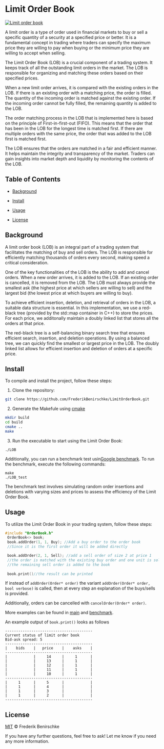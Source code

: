 # Limit Order Book

[![Limit order book](https://img.shields.io/badge/readme%20style-standard-brightgreen.svg?style=flat-square)](https://github.com/FrederikBenirschke/LimitOrderBook)


A limit order is a type of order used in financial markets to buy or sell a specific quantity of a security at a specified price or better. It is a fundamental concept in trading where traders can specify the maximum price they are willing to pay when buying or the minimum price they are willing to accept when selling.

The Limit Order Book (LOB) is a crucial component of a trading system. It keeps track of all the outstanding limit orders in the market. The LOB is responsible for organizing and matching these orders based on their specified prices.

When a new limit order arrives, it is compared with the existing orders in the LOB. If there is an existing order with a matching price, the order is filled. The quantity of the incoming order is matched against the existing order. If the incoming order cannot be fully filled, the remaining quantity is added to the LOB.

The order matching process in the LOB  that is implemented here is based on the principle of First-in-first-out (FIFO). This means that the order that has been in the LOB for the longest time is matched first. If there are multiple orders with the same price, the order that was added to the LOB first is matched first.

The LOB ensures that the orders are matched in a fair and efficient manner. It helps maintain the integrity and transparency of the market. Traders can gain insights into market depth and liquidity by monitoring the contents of the LOB.

## Table of Contents

- [Background](#background)
- [Install](#install)
- [Usage](#usage)

- [License](#license)

## Background
A limit order book (LOB) is an integral part of a trading system that facilitates the matching of buy and sell orders. The LOB is responsible for efficiently matching thousands of orders every second, making speed a critical consideration. 

One of the key functionalities of the LOB is the ability to add and cancel orders. When a new order arrives, it is added to the LOB. If an existing order is cancelled, it is removed from the LOB. The LOB must always provide the smallest ask (the highest price at which sellers are willing to sell) and the largest bid (the lowest price at which buyers are willing to buy).

To achieve efficient insertion, deletion, and retrieval of orders in the LOB, a suitable data structure is essential. In this implementation, we use a red-black tree (provided by the std::map container in C++) to store the prices. For each price, we additonally maintain a doubly linked list that stores all the orders at that price.

The red-black tree is a self-balancing binary search tree that ensures efficient search, insertion, and deletion operations. By using a balanced tree, we can quickly find the smallest or largest price in the LOB. The doubly linked list allows for efficient insertion and deletion of orders at a specific price.



## Install

To compile and install the project, follow these steps:

1. Clone the repository:

```bash
git clone https://github.com/FrederikBenirschke/LimitOrderBook.git
```

2. Generate the Makefule using
 [cmake](https://cmake.org)

```bash 
mkdir build
cd build
cmake ..
make
```
 3. Run the executable to start using the Limit Order Book:
```
./LOB
```

Additionally, you can run a benchmark test usin[Google benchmark](https://github.com/google/benchmark). To run the benchmark, execute the following commands:
```
make
./LOB_test
```
The benchmark test involves simulating random order insertions and deletions with varying sizes and prices to assess the efficiency of the Limit Order Book.


## Usage
To utilize the Limit Order Book in your trading system, follow these steps:

```c++
#include "OrderBook.h"
 OrderBook<> book;
 book.addOrder(1, 1, Buy); //Add a buy order to the order book
 //Since it is the first order it will be added directly

 book.addOrder(2, 1, Sell); //add a sell order of size 2 at price 1
 //the order is matched with the existing buy order and one unit is sold
 //the remaining sell order is added to the book
 
 book.print()//the result can be printed

```

If instead of `addOrder(Order* order)` the variant `addOrder(Order* order, bool verbose)` is called, then at every step an explanation of the buys/sells is provided.

Additionally, orders can be cancelled with `cancelOrder(Order* order)`.

More examples can be found in [main](src/main.cpp) and [benchmark](Test/LOBtest.cpp).



An example output of `book.print()` looks as follows
```console
----------------------------------------
Current status of limit order book 
Bid-ask spread: 5
----------------------------------------
|    bids    |   price    |    asks    |
----------------------------------------
|            |     14     |     1      |
|            |     13     |     1      |
|            |     12     |     1      |
|            |     11     |     1      |
|            |     10     |     1      |
----------------------------------------
|     1      |     5      |            |
|     1      |     4      |            |
|     1      |     3      |            |
|     1      |     2      |            |
----------------------------------------
```
 
   








## License

[MIT](LICENSE) © Frederik Benirschke

If you have any further questions, feel free to ask!
Let me know if you need any more information.